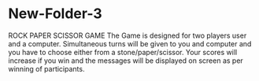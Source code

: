 # New-Folder-3
ROCK PAPER SCISSOR GAME
The Game is designed for two players user and a computer.
Simultaneous turns will be given to you and computer and you have to choose either from a stone/paper/scissor.
Your scores will increase if you win and the messages will be displayed on screen as per winning of participants.
